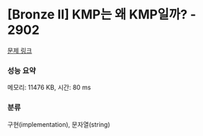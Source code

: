 # [Bronze II] KMP는 왜 KMP일까? - 2902 

[문제 링크](https://www.acmicpc.net/problem/2902) 

### 성능 요약

메모리: 11476 KB, 시간: 80 ms

### 분류

구현(implementation), 문자열(string)

